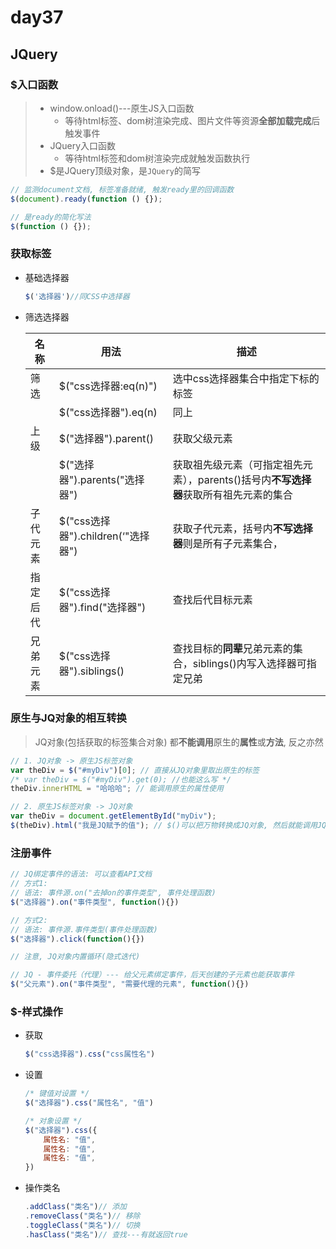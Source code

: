 # day37

## JQuery

###  $入口函数

> * window.onload()---原生JS入口函数
>   * 等待html标签、dom树渲染完成、图片文件等资源**全部加载完成**后触发事件
> * JQuery入口函数
>   * 等待html标签和dom树渲染完成就触发函数执行
> * $是JQuery顶级对象，是`JQuery`的简写

```js
// 监测document文档, 标签准备就绪, 触发ready里的回调函数
$(document).ready(function () {});

// 是ready的简化写法
$(function () {});
```

### 获取标签

- 基础选择器

  ```js
  $('选择器')//同CSS中选择器
  ```

- 筛选选择器

  | 名称     | 用法                               | 描述                                                         |
  | -------- | ---------------------------------- | ------------------------------------------------------------ |
  | 筛选     | $("css选择器:eq(n)")               | 选中css选择器集合中指定下标的标签                            |
  |          | $("css选择器").eq(n)               | 同上                                                         |
  | 上级     | $("选择器").parent()               | 获取父级元素                                                 |
  |          | $("选择器").parents("选择器")      | 获取祖先级元素（可指定祖先元素），parents()括号内**不写选择器**获取所有祖先元素的集合 |
  | 子代元素 | $("css选择器").children(‘"选择器") | 获取子代元素，括号内**不写选择器**则是所有子元素集合，       |
  | 指定后代 | $("css选择器").find("选择器")      | 查找后代目标元素                                             |
  | 兄弟元素 | $("css选择器").siblings()          | 查找目标的**同辈**兄弟元素的集合，siblings()内写入选择器可指定兄弟 |

### 原生与JQ对象的相互转换

> JQ对象(包括获取的标签集合对象) 都**不能调用**原生的**属性**或**方法**, 反之亦然

```js
// 1. JQ对象 -> 原生JS标签对象
var theDiv = $("#myDiv")[0]; // 直接从JQ对象里取出原生的标签
/* var theDiv = $("#myDiv").get(0); //也能这么写 */
theDiv.innerHTML = "哈哈哈"; // 能调用原生的属性使用

// 2. 原生JS标签对象 -> JQ对象
var theDiv = document.getElementById("myDiv");
$(theDiv).html("我是JQ赋予的值"); // $()可以把万物转换成JQ对象, 然后就能调用JQ所属的属性/方法使用
```

### 注册事件

```js
// JQ绑定事件的语法: 可以查看API文档
// 方式1:
// 语法: 事件源.on("去掉on的事件类型", 事件处理函数)
$("选择器").on("事件类型", function(){})

// 方式2:
// 语法: 事件源.事件类型(事件处理函数)
$("选择器").click(function(){})

// 注意, JQ对象内置循环(隐式迭代)

// JQ - 事件委托（代理）--- 给父元素绑定事件，后天创建的子元素也能获取事件
$("父元素").on("事件类型", "需要代理的元素", function(){})
```

### $-样式操作

- 获取

  ```js
  $("css选择器").css("css属性名")
  ```

- 设置

  ```js
  /* 键值对设置 */
  $("选择器").css("属性名", "值")
  
  /* 对象设置 */
  $("选择器").css({
      属性名: "值",
      属性名: "值",
      属性名: "值",
  })
  ```

- 操作类名

  ```js
  .addClass("类名")// 添加
  .removeClass("类名")// 移除
  .toggleClass("类名")// 切换
  .hasClass("类名")// 查找---有就返回true
  ```

  

